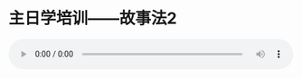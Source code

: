 # 主日学培训——故事法2

<audio style="width: 100%;" preload="false" controls controlslist="nodownload"><source src="http://file.simai.life/audio/mp3/old/14900.mp3" type="audio/mpeg">Your browser does not support the audio element.</audio>



